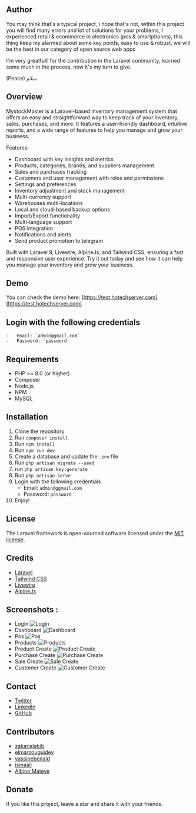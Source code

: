 ## Author 

You may think that's a typical project, i hope that's not, within this project you will find many errors and lot of solutions for your problems,
I experienced retail & ecommerce in electronics (pcs & smartphones), this thing keep my alarmed about some key points, easy to use & robust, we will be the best in our category of open source web apps

I'm very greatfulll for the contribution in the Laravel community, learned some much in the process, now it's my turn to give.

(Peace) سلام

## Overview 

MystockMaster is a Laravel-based inventory management system that offers an easy and straightforward way to keep track of your inventory, sales, purchases, and more. It features a user-friendly dashboard, intuitive reports, and a wide range of features to help you manage and grow your business.

Features:
- Dashboard with key insights and metrics
- Products, categories, brands, and suppliers management
- Sales and purchases tracking
- Customers and user management with roles and permissions
- Settings and preferences
- Inventory adjustment and stock management
- Multi-currency support
- Warehouses multi-locations
- Local and cloud-based backup options
- Import/Export functionality
- Multi-language support
- POS integration
- Notifications and alerts
- Send product promotion to telegram  

Built with Laravel 9, Livewire, AlpineJs, and Tailwind CSS, ensuring a fast and responsive user experience. Try it out today and see how it can help you manage your inventory and grow your business.

## Demo

You can check the demo here: 
[https://test.hotechserver.com](https://test.hotechserver.com)


## Login with the following credentials
    -   Email: `admin@gmail.com`
    -   Password: `password`

## Requirements

-   PHP >= 8.0 (or higher)
-   Composer
-   Node.js
-   NPM
-   MySQL

## Installation

1.  Clone the repository
2.  Run `composer install`
3.  Run `npm install`
4.  Run `npm run dev`
5.  Create a database and update the `.env` file
6.  Run `php artisan migrate --seed`
7.  run `php artisan key:generate`
8.  Run `php artisan serve`
9.  Login with the following credentials
    -   Email: `admin@ggmail.com`
    -   Password: `password`
10.  Enjoy!

## License

The Laravel framework is open-sourced software licensed under the [MIT license](https://opensource.org/licenses/MIT).

## Credits

-   [Laravel](https://laravel.com/)
-   [Tailwind CSS](https://tailwindcss.com/)
-   [Livewire](https://laravel-livewire.com/)
-   [AlpineJs]()

## Screenshots : 

- Login
![Login](screens/login.png)
- Dashboard
![Dashboard](screens/dashboard.png)
- Pos
![Pos](screens/pos.png)
- Products
![Products](screens/products.png)
- Product Create
![Product Create](screens/product-modal.png)
- Purchase Create
![Purchase Create](screens/purchase-create.png)
- Sale Create
![Sale Create](screens/sale-create.png)
- Customer Create
![Customer Create](screens/customer-modal.png)

## Contact

-   [Twitter](https://twitter.com/zakarialabib)
-   [LinkedIn](https://www.linkedin.com/in/zakaria-labib/)
-   [GitHub](https://www.github.com/zakarialabib/)

## Contributors

-   [zakarialabib](https://www.github.com/zakarialabib)
-   [elmarzouguidev](https://github.com/elmarzouguidev)
-   [yassinebenaid](https://github.com/yassinebenaid)
-   [ismaail](https://github.com/ismaail)
-   [Albino Mateve](https://github.com/bilton30)
## Donate

If you like this project, leave a star and share it with your friends.
